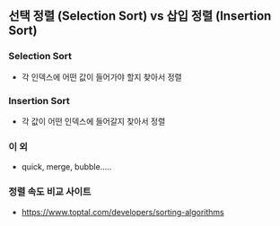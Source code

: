 
## 선택 정렬 (Selection Sort) vs 삽입 정렬 (Insertion Sort)


### Selection Sort

- 각 인덱스에 어떤 값이 들어가야 할지 찾아서 정렬


### Insertion Sort

- 각 값이 어떤 인덱스에 들어갈지 찾아서 정렬



### 이 외

- quick, merge, bubble.....

### 정렬 속도 비교 사이트 

- https://www.toptal.com/developers/sorting-algorithms


